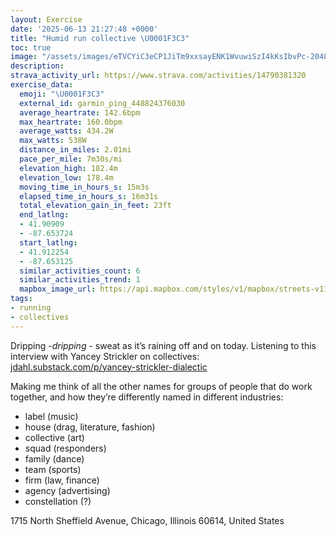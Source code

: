 ```yaml
---
layout: Exercise
date: '2025-06-13 21:27:48 +0000'
title: "Humid run collective \U0001F3C3"
toc: true
image: "/assets/images/eTVCYiC3eCP1JiTm9xxsayENK1WvuwiSzI4kKsIbvPc-2048x1536.jpg.jpeg"
description:
strava_activity_url: https://www.strava.com/activities/14790381320
exercise_data:
  emoji: "\U0001F3C3"
  external_id: garmin_ping_448824376030
  average_heartrate: 142.6bpm
  max_heartrate: 160.0bpm
  average_watts: 434.2W
  max_watts: 538W
  distance_in_miles: 2.01mi
  pace_per_mile: 7m30s/mi
  elevation_high: 182.4m
  elevation_low: 178.4m
  moving_time_in_hours_s: 15m3s
  elapsed_time_in_hours_s: 16m31s
  total_elevation_gain_in_feet: 23ft
  end_latlng:
  - 41.90909
  - -87.653724
  start_latlng:
  - 41.912254
  - -87.653125
  similar_activities_count: 6
  similar_activities_trend: 1
  mapbox_image_url: https://api.mapbox.com/styles/v1/mapbox/streets-v11/static/path-5+787af2-1.0(a%7Bx~F~l~uOC_B%40g%40t%40sAfAaBN%5BAoAB%5B%40%7D%40Ca%40FqAH%7D%40EaABiAKsC%40iACwA%40e%40Eq%40%3Fu%40Dy%40OiE%3FODKd%40OREpAEJE%5CA%5CB%60GIdCBrAChAGT%40j%40AxA%40nAGxEIr%40%40rAGJ%3FLAz%40%3FDN%40N%40nAHnCFt%40CL%40rDCfA%40%7CKKLi%40Zi%40d%40YPeBxAMF_%40n%40eAp%40kBzACL%40FNr%40%5E%60A%3FHa%40%60%40_Ar%40ONk%40%5CMLd%40YBBSRS%60%40y%40h%40_%40f%40e%40NKFa%40h%40QLGBACZWd%40i%40PMR%5BNGH%3FZYr%40%5Dd%40o%40KBc%40%5CUA%5DLk%40l%40uAdAk%40ZWHKHGHANOV),pin-s-s+e5b22e(-87.65152,41.91169),pin-s-f+89ae00(-87.65281,41.908019999999965)/auto/800x800?access_token=pk.eyJ1Ijoiam9zaGJlY2ttYW4iLCJhIjoiY205eWR2aDd1MWZ6djJrbXc4a3M0bWZleiJ9.XiG9OWkNcZk2QzjJbxLB4A
tags:
- running
- collectives
---
```


Dripping -*dripping* - sweat as it’s raining off and on today. Listening to this interview with Yancey Strickler on collectives: [jdahl.substack.com/p/yancey-strickler-dialectic](https://jdahl.substack.com/p/yancey-strickler-dialectic)

Making me think of all the other names for groups of people that do work together, and how they’re differently named in different industries:
- label (music)
- house (drag, literature, fashion)
- collective (art)
- squad (responders)
- family (dance)
- team (sports)
- firm (law, finance)
- agency (advertising)
- constellation (?)

1715 North Sheffield Avenue, Chicago, Illinois 60614, United States
